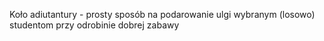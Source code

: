 Koło adiutantury - prosty sposób na podarowanie ulgi wybranym (losowo) studentom przy odrobinie dobrej zabawy